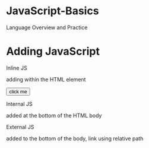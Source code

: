 # JavaScript-Basics

Language Overview and Practice

# Adding JavaScript

Inline JS

adding within the HTML element

<button onclick="alert('hello world')">click me</button>

Internal JS

added at the bottom of the HTML body

<script>
        document.querySelectorAll('.btn').forEach(item => {
            item.addEventListener('click', () => {
                alert('Random Button')
            })
        })
    </script>

External JS

added to the bottom of the body, link using relative path

<script src="./app.js"></script>
